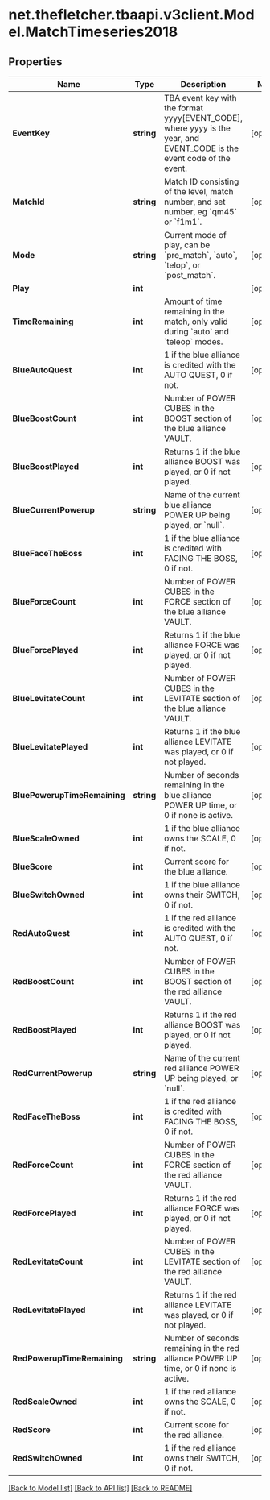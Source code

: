 
# net.thefletcher.tbaapi.v3client.Model.MatchTimeseries2018

## Properties

Name | Type | Description | Notes
------------ | ------------- | ------------- | -------------
**EventKey** | **string** | TBA event key with the format yyyy[EVENT_CODE], where yyyy is the year, and EVENT_CODE is the event code of the event. | [optional] 
**MatchId** | **string** | Match ID consisting of the level, match number, and set number, eg &#x60;qm45&#x60; or &#x60;f1m1&#x60;. | [optional] 
**Mode** | **string** | Current mode of play, can be &#x60;pre_match&#x60;, &#x60;auto&#x60;, &#x60;telop&#x60;, or &#x60;post_match&#x60;. | [optional] 
**Play** | **int** |  | [optional] 
**TimeRemaining** | **int** | Amount of time remaining in the match, only valid during &#x60;auto&#x60; and &#x60;teleop&#x60; modes. | [optional] 
**BlueAutoQuest** | **int** | 1 if the blue alliance is credited with the AUTO QUEST, 0 if not. | [optional] 
**BlueBoostCount** | **int** | Number of POWER CUBES in the BOOST section of the blue alliance VAULT. | [optional] 
**BlueBoostPlayed** | **int** | Returns 1 if the blue alliance BOOST was played, or 0 if not played. | [optional] 
**BlueCurrentPowerup** | **string** | Name of the current blue alliance POWER UP being played, or &#x60;null&#x60;. | [optional] 
**BlueFaceTheBoss** | **int** | 1 if the blue alliance is credited with FACING THE BOSS, 0 if not. | [optional] 
**BlueForceCount** | **int** | Number of POWER CUBES in the FORCE section of the blue alliance VAULT. | [optional] 
**BlueForcePlayed** | **int** | Returns 1 if the blue alliance FORCE was played, or 0 if not played. | [optional] 
**BlueLevitateCount** | **int** | Number of POWER CUBES in the LEVITATE section of the blue alliance VAULT. | [optional] 
**BlueLevitatePlayed** | **int** | Returns 1 if the blue alliance LEVITATE was played, or 0 if not played. | [optional] 
**BluePowerupTimeRemaining** | **string** | Number of seconds remaining in the blue alliance POWER UP time, or 0 if none is active. | [optional] 
**BlueScaleOwned** | **int** | 1 if the blue alliance owns the SCALE, 0 if not. | [optional] 
**BlueScore** | **int** | Current score for the blue alliance. | [optional] 
**BlueSwitchOwned** | **int** | 1 if the blue alliance owns their SWITCH, 0 if not. | [optional] 
**RedAutoQuest** | **int** | 1 if the red alliance is credited with the AUTO QUEST, 0 if not. | [optional] 
**RedBoostCount** | **int** | Number of POWER CUBES in the BOOST section of the red alliance VAULT. | [optional] 
**RedBoostPlayed** | **int** | Returns 1 if the red alliance BOOST was played, or 0 if not played. | [optional] 
**RedCurrentPowerup** | **string** | Name of the current red alliance POWER UP being played, or &#x60;null&#x60;. | [optional] 
**RedFaceTheBoss** | **int** | 1 if the red alliance is credited with FACING THE BOSS, 0 if not. | [optional] 
**RedForceCount** | **int** | Number of POWER CUBES in the FORCE section of the red alliance VAULT. | [optional] 
**RedForcePlayed** | **int** | Returns 1 if the red alliance FORCE was played, or 0 if not played. | [optional] 
**RedLevitateCount** | **int** | Number of POWER CUBES in the LEVITATE section of the red alliance VAULT. | [optional] 
**RedLevitatePlayed** | **int** | Returns 1 if the red alliance LEVITATE was played, or 0 if not played. | [optional] 
**RedPowerupTimeRemaining** | **string** | Number of seconds remaining in the red alliance POWER UP time, or 0 if none is active. | [optional] 
**RedScaleOwned** | **int** | 1 if the red alliance owns the SCALE, 0 if not. | [optional] 
**RedScore** | **int** | Current score for the red alliance. | [optional] 
**RedSwitchOwned** | **int** | 1 if the red alliance owns their SWITCH, 0 if not. | [optional] 

[[Back to Model list]](../README.md#documentation-for-models)
[[Back to API list]](../README.md#documentation-for-api-endpoints)
[[Back to README]](../README.md)

